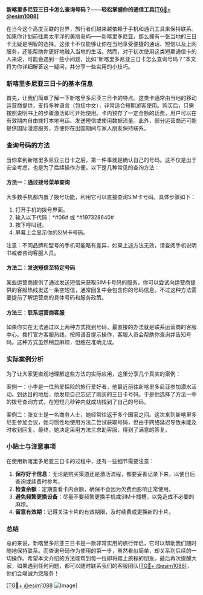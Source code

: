 **新喀里多尼亚三日卡怎么查询号码？——轻松掌握你的通信工具[[TG💪+ @esim1088](https://t.me/s/esim1088)]**

在当今这个高度互联的世界，旅行者们越来越依赖于手机和通讯工具来保持联系。如果你计划前往南太平洋的美丽岛屿——新喀里多尼亚，那么拥有一张当地的三日卡无疑是明智的选择。这张卡不仅能够让你在当地享受便捷的通话、短信以及上网服务，还能帮助你更好地融入当地的生活。然而，对于初次使用这类短期通信卡的人来说，可能会遇到一些小问题，比如“新喀里多尼亚三日卡怎么查询号码？”本文将为你详细解答这一疑问，并分享一些实用的小技巧。

### 新喀里多尼亚三日卡的基本信息

首先，让我们简单了解一下新喀里多尼亚三日卡的特点。这类卡通常由当地的移动运营商提供，支持多种语言（包括中文），非常适合短期游客使用。购买后，只需按照说明书上的步骤激活即可开始使用。卡内预存了一定金额的话费，用户可以在有效期内自由拨打本地电话、发送短信或使用数据流量。此外，部分运营商还可能提供国际漫游服务，方便你在出国期间与家人朋友保持联系。

### 查询号码的方法

当你拿到新喀里多尼亚三日卡之后，第一件事就是确认自己的号码。这不仅是出于安全考虑，也是为了后续操作方便。以下是几种常见的查询方法：

#### 方法一：通过拨号菜单查询

大多数手机都内置了拨号功能，利用它可以直接查询SIM卡号码。具体步骤如下：
1. 打开手机的拨号界面。
2. 输入以下代码：*#06# 或 *#197328640#
3. 按下呼叫键。
4. 屏幕上会显示你的SIM卡号码。

注意：不同品牌和型号的手机可能略有差异，如果上述方法无效，请查阅手机说明书或者咨询客服人员。

#### 方法二：发送短信至特定号码

某些运营商提供了通过发送短信来获取SIM卡号码的服务。你可以尝试向运营商提供的客服热线发送一条空短信，通常回复中会包含你的号码信息。不过这种方法需要提前了解运营商的具体号码和服务政策。

#### 方法三：联系运营商客服

如果你实在无法通过以上两种方式找到号码，最直接的办法就是联系运营商的客服中心。拨打官方客服热线，按照语音提示操作，客服人员会帮助你查询并告知号码。这种方式虽然稍显麻烦，但胜在准确无误。

### 实际案例分析

为了让大家更直观地理解这些方法的实际应用，这里分享几个真实的案例：

案例一：小李是一位热爱探险的旅行爱好者，他最近前往新喀里多尼亚参加潜水活动。到达目的地后，他发现自己忘记了刚买的三日卡号码。于是他选择了方法一中的拨号查询方式，在短短几秒钟内就成功找到了自己的号码。

案例二：张女士是一名商务人士，她经常往返于多个国家之间。这次来到新喀里多尼亚参加会议，她习惯性地使用方法二尝试获取号码，但由于网络延迟导致未能及时收到回复。最终，她决定采用方法三求助客服，得到了满意的答复。

### 小贴士与注意事项

在使用新喀里多尼亚三日卡的过程中，还有一些细节需要注意：

1. **保存好卡信息**：无论是购买渠道还是激活流程，都要妥善记录下来，以便日后查询或续费时参考。
2. **检查余额**：定期查看卡内余额，确保不会因为欠费而影响正常使用。
3. **避免频繁更换设备**：尽量不要频繁更换手机或SIM卡插槽，以免造成不必要的麻烦。
4. **留意有效期**：记得关注卡片的有效期限，及时续费或更换新的卡片。

### 总结

总的来说，新喀里多尼亚三日卡是一款非常实用的旅行伴侣，它可以帮助我们随时随地保持联系。而查询号码作为使用的第一步，虽然看似简单，却关系到后续的一切操作。希望本文介绍的方法能帮到每一位即将踏上旅程的朋友。最后再次提醒大家，如果遇到任何问题，都可以随时联系我们的客服团队[[TG💪+ @esim1088](https://t.me/s/esim1088)]，他们会竭诚为您服务！

[[TG💪+ @esim1088](https://t.me/s/esim1088) ![Image](https://i.postimg.cc/4NQfJmqS/Snipaste-2025-05-13-00-14-12.png)]